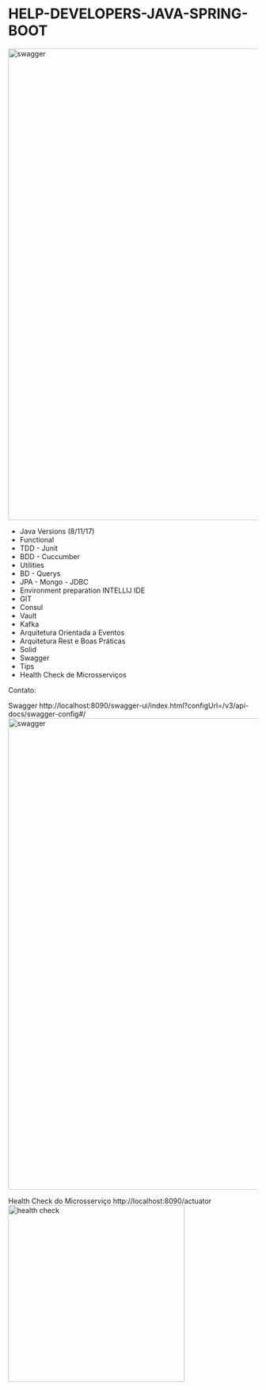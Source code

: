 # HELP-DEVELOPERS-JAVA-SPRING-BOOT

<img width="950" alt="swagger" src="https://user-images.githubusercontent.com/13774108/184702074-caf13880-c2d0-43f4-9c67-38fc9f5d6a65.PNG">


* Java Versions (8/11/17)
* Functional
* TDD - Junit
* BDD - Cuccumber
* Utilities
* BD - Querys
* JPA - Mongo - JDBC
* Environment preparation INTELLIJ IDE
* GIT
* Consul
* Vault
* Kafka
* Arquitetura Orientada a Eventos
* Arquitetura Rest e Boas Práticas
* Solid
* Swagger
* Tips
* Health Check de Microsserviços

Contato: 


Swagger
http://localhost:8090/swagger-ui/index.html?configUrl=/v3/api-docs/swagger-config#/
<img width="950" alt="swagger" src="https://user-images.githubusercontent.com/13774108/184702074-caf13880-c2d0-43f4-9c67-38fc9f5d6a65.PNG">

Health Check do Microsserviço
http://localhost:8090/actuator
<img width="356" alt="health check" src="https://user-images.githubusercontent.com/13774108/184701966-0dd83ec6-d315-4a7b-98df-5181b629b691.PNG">
